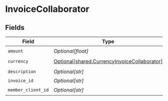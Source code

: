 # InvoiceCollaborator


## Fields

| Field                                                                                                  | Type                                                                                                   | Required                                                                                               | Description                                                                                            |
| ------------------------------------------------------------------------------------------------------ | ------------------------------------------------------------------------------------------------------ | ------------------------------------------------------------------------------------------------------ | ------------------------------------------------------------------------------------------------------ |
| `amount`                                                                                               | *Optional[float]*                                                                                      | :heavy_check_mark:                                                                                     | N/A                                                                                                    |
| `currency`                                                                                             | [Optional[shared.CurrencyInvoiceCollaborator]](undefined/models/shared/currencyinvoicecollaborator.md) | :heavy_check_mark:                                                                                     | N/A                                                                                                    |
| `description`                                                                                          | *Optional[str]*                                                                                        | :heavy_check_mark:                                                                                     | N/A                                                                                                    |
| `invoice_id`                                                                                           | *Optional[str]*                                                                                        | :heavy_minus_sign:                                                                                     | N/A                                                                                                    |
| `member_client_id`                                                                                     | *Optional[str]*                                                                                        | :heavy_check_mark:                                                                                     | N/A                                                                                                    |